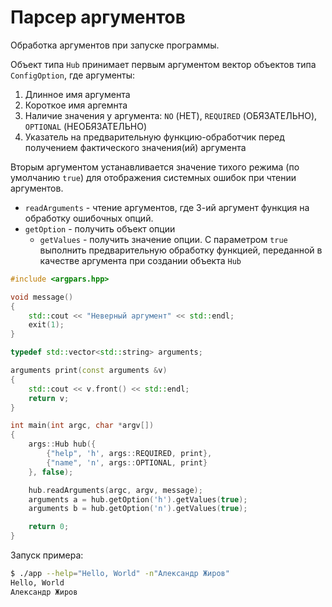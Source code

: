 # Парсер аргументов

Обработка аргументов при запуске программы.


Объект типа `Hub` принимает первым аргументом вектор объектов типа `ConfigOption`, где аргументы:

1. Длинное имя аргумента
2. Короткое имя аргемнта
3. Наличие значения у аргумента: `NO` (НЕТ), `REQUIRED` (ОБЯЗАТЕЛЬНО), `OPTIONAL` (НЕОБЯЗАТЕЛЬНО)
4. Указатель на предварительную функцию-обработчик перед получением фактического значения(ий) аргумента

Вторым аргументом устанавливается значение тихого режима (по умолчанию `true`) для отображения системных ошибок при чтении аргументов.

- `readArguments` - чтение аргументов, где 3-ий аргумент функция на обработку ошибочных опций.
- `getOption` - получить объект опции
    - `getValues` - получить значение опции. С параметром `true` выполнить предварительную обработку функцией, переданной в качестве аргумента при создании объекта `Hub`

```cpp
#include <argpars.hpp>

void message()
{
    std::cout << "Неверный аргумент" << std::endl;
    exit(1);
}

typedef std::vector<std::string> arguments;

arguments print(const arguments &v)
{
    std::cout << v.front() << std::endl;
    return v;
}

int main(int argc, char *argv[])
{
    args::Hub hub({
        {"help", 'h', args::REQUIRED, print},
        {"name", 'n', args::OPTIONAL, print}
    }, false);

    hub.readArguments(argc, argv, message);
    arguments a = hub.getOption('h').getValues(true);
    arguments b = hub.getOption('n').getValues(true);

    return 0;
}
```

Запуск примера:

```sh
$ ./app --help="Hello, World" -n"Александр Жиров"
Hello, World
Александр Жиров
```
